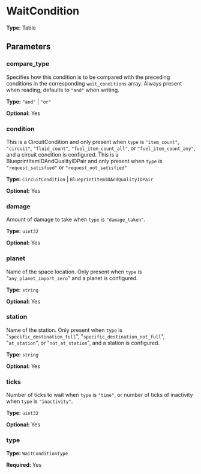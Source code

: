 # WaitCondition

**Type:** Table

## Parameters

### compare_type

Specifies how this condition is to be compared with the preceding conditions in the corresponding `wait_conditions` array. Always present when reading, defaults to `"and"` when writing.

**Type:** `"and"` | `"or"`

**Optional:** Yes

### condition

This is a CircuitCondition and only present when `type` is `"item_count"`, `"circuit"`, `"fluid_count"`, `"fuel_item_count_all"`, or `"fuel_item_count_any"`, and a circuit condition is configured. This is a BlueprintItemIDAndQualityIDPair and only present when `type` is `"request_satisfied"` or `"request_not_satisfied"`

**Type:** `CircuitCondition` | `BlueprintItemIDAndQualityIDPair`

**Optional:** Yes

### damage

Amount of damage to take when `type` is `"damage_taken"`.

**Type:** `uint32`

**Optional:** Yes

### planet

Name of the space location. Only present when `type` is "`any_planet_import_zero`" and a planet is configured.

**Type:** `string`

**Optional:** Yes

### station

Name of the station. Only present when `type` is "`specific_destination_full`", "`specific_destination_not_full`", "`at_station`", or "`not_at_station`", and a station is configured.

**Type:** `string`

**Optional:** Yes

### ticks

Number of ticks to wait when `type` is `"time"`, or number of ticks of inactivity when `type` is `"inactivity"`.

**Type:** `uint32`

**Optional:** Yes

### type

**Type:** `WaitConditionType`

**Required:** Yes

